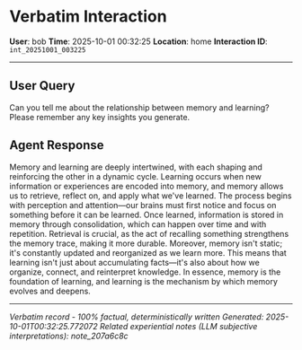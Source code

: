 # Verbatim Interaction

**User**: bob
**Time**: 2025-10-01 00:32:25
**Location**: home
**Interaction ID**: `int_20251001_003225`

---

## User Query

Can you tell me about the relationship between memory and learning? Please remember any key insights you generate.

## Agent Response

Memory and learning are deeply intertwined, with each shaping and reinforcing the other in a dynamic cycle. Learning occurs when new information or experiences are encoded into memory, and memory allows us to retrieve, reflect on, and apply what we've learned. The process begins with perception and attention—our brains must first notice and focus on something before it can be learned. Once learned, information is stored in memory through consolidation, which can happen over time and with repetition. Retrieval is crucial, as the act of recalling something strengthens the memory trace, making it more durable. Moreover, memory isn't static; it's constantly updated and reorganized as we learn more. This means that learning isn't just about accumulating facts—it's also about how we organize, connect, and reinterpret knowledge. In essence, memory is the foundation of learning, and learning is the mechanism by which memory evolves and deepens.

---

*Verbatim record - 100% factual, deterministically written*
*Generated: 2025-10-01T00:32:25.772072*
*Related experiential notes (LLM subjective interpretations): note_207a6c8c*
